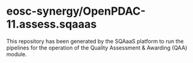 <!--
SPDX-FileCopyrightText: Copyright contributors to the Software Quality Assurance as a Service (SQAaaS) project <sqaaas@ibergrid.eu>

SPDX-License-Identifier: GPL-3.0-only
-->

# eosc-synergy/OpenPDAC-11.assess.sqaaas
This repository has been generated by the SQAaaS platform to run the pipelines
for the operation of the
Quality Assessment & Awarding (QAA)
module.